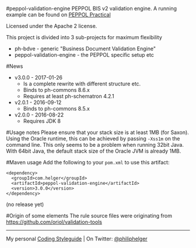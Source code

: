 #peppol-validation-engine
PEPPOL BIS v2 validation engine.
A running example can be found on [PEPPOL Practical](http://peppol.helger.com/public/menuitem-validation-bis2)

Licensed under the Apache 2 license.

This project is divided into 3 sub-projects for maximum flexibility
  * ph-bdve - generic "Business Document Validation Engine"
  * peppol-validation-engine - the PEPPOL specific setup etc
  
#News
  * v3.0.0 - 2017-01-26
    * Is a complete rewrite with different structure etc.
    * Binds to ph-commons 8.6.x
    * Requires at least ph-schematron 4.2.1
  * v2.0.1 - 2016-09-12
    * Binds to ph-commons 8.5.x
  * v2.0.0 - 2016-08-22
    * Requires JDK 8

#Usage notes
Please ensure that your stack size is at least 1MB (for Saxon). Using the Oracle runtime, this can be achieved by passing `-Xss1m` on the command line. This only seems to be a problem when running 32bit Java. With 64bit Java, the default stack size of the Oracle JVM is already 1MB.

#Maven usage
Add the following to your `pom.xml` to use this artifact:
```
<dependency>
  <groupId>com.helger</groupId>
  <artifactId>peppol-validation-engine</artifactId>
  <version>3.0.0</version>
</dependency>
```

(no release yet)

#Origin of some elements
The rule source files were originating from https://github.com/oriol/validation-tools

---

My personal [Coding Styleguide](https://github.com/phax/meta/blob/master/CodeingStyleguide.md) |
On Twitter: <a href="https://twitter.com/philiphelger">@philiphelger</a>
